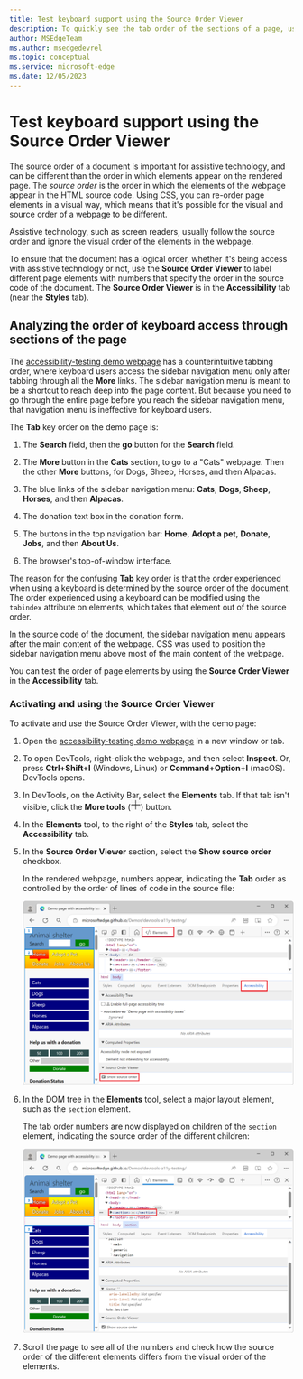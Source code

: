 ```yaml
---
title: Test keyboard support using the Source Order Viewer
description: To quickly see the tab order of the sections of a page, use the Source Order Viewer in the Accessibility tool, to the right of the Styles tab.
author: MSEdgeTeam
ms.author: msedgedevrel
ms.topic: conceptual
ms.service: microsoft-edge
ms.date: 12/05/2023
---
```

# Test keyboard support using the Source Order Viewer

The source order of a document is important for assistive technology, and can be different than the order in which elements appear on the rendered page.  The _source order_ is the order in which the elements of the webpage appear in the HTML source code.  Using CSS, you can re-order page elements in a visual way, which means that it's possible for the visual and source order of a webpage to be different.

Assistive technology, such as screen readers, usually follow the source order and ignore the visual order of the elements in the webpage.

To ensure that the document has a logical order, whether it's being access with assistive technology or not, use the **Source Order Viewer** to label different page elements with numbers that specify the order in the source code of the document.  The **Source Order Viewer** is in the **Accessibility** tab (near the **Styles** tab).


<!-- ====================================================================== -->
## Analyzing the order of keyboard access through sections of the page

The [accessibility-testing demo webpage](https://microsoftedge.github.io/Demos/devtools-a11y-testing/) has a counterintuitive tabbing order, where keyboard users access the sidebar navigation menu only after tabbing through all the **More** links.  The sidebar navigation menu is meant to be a shortcut to reach deep into the page content.  But because you need to go through the entire page before you reach the sidebar navigation menu, that navigation menu is ineffective for keyboard users.

The **Tab** key order on the demo page is:

1. The **Search** field, then the **go** button for the **Search** field.

1. The **More** button in the **Cats** section, to go to a "Cats" webpage.  Then the other **More** buttons, for Dogs, Sheep, Horses, and then Alpacas.

1. The blue links of the sidebar navigation menu: **Cats**, **Dogs**, **Sheep**, **Horses**, and then **Alpacas**.

1. The donation text box in the donation form.

1. The buttons in the top navigation bar: **Home**, **Adopt a pet**, **Donate**, **Jobs**, and then **About Us**.

1. The browser's top-of-window interface.

The reason for the confusing **Tab** key order is that the order experienced when using a keyboard is determined by the source order of the document.  The order experienced using a keyboard can be modified using the `tabindex` attribute on elements, which takes that element out of the source order.

In the source code of the document, the sidebar navigation menu appears after the main content of the webpage.  CSS was used to position the sidebar navigation menu above most of the main content of the webpage.

You can test the order of page elements by using the **Source Order Viewer** in the **Accessibility** tab.


### Activating and using the Source Order Viewer

To activate and use the Source Order Viewer, with the demo page:

1. Open the [accessibility-testing demo webpage](https://microsoftedge.github.io/Demos/devtools-a11y-testing/) in a new window or tab.

1. To open DevTools, right-click the webpage, and then select **Inspect**.  Or, press **Ctrl+Shift+I** (Windows, Linux) or **Command+Option+I** (macOS).  DevTools opens.

1. In DevTools, on the Activity Bar, select the **Elements** tab.  If that tab isn't visible, click the **More tools** (![More tools icon](./test-tab-key-source-order-viewer-images/more-tools-icon.png)) button.

1. In the **Elements** tool, to the right of the **Styles** tab, select the **Accessibility** tab.

1. In the **Source Order Viewer** section, select the **Show source order** checkbox.

   In the rendered webpage, numbers appear, indicating the **Tab** order as controlled by the order of lines of code in the source file:

   ![The Accessibility tab in the Elements tool, with the Source Order Viewer enabled](./test-tab-key-source-order-viewer-images/enable-source-order-viewer.png)

1. In the DOM tree in the **Elements** tool, select a major layout element, such as the `section` element.

   The tab order numbers are now displayed on children of the `section` element, indicating the source order of the different children:

   ![The Source Order Viewer overlay on the section element](./test-tab-key-source-order-viewer-images/section-source-order.png)

1. Scroll the page to see all of the numbers and check how the source order of the different elements differs from the visual order of the elements.
